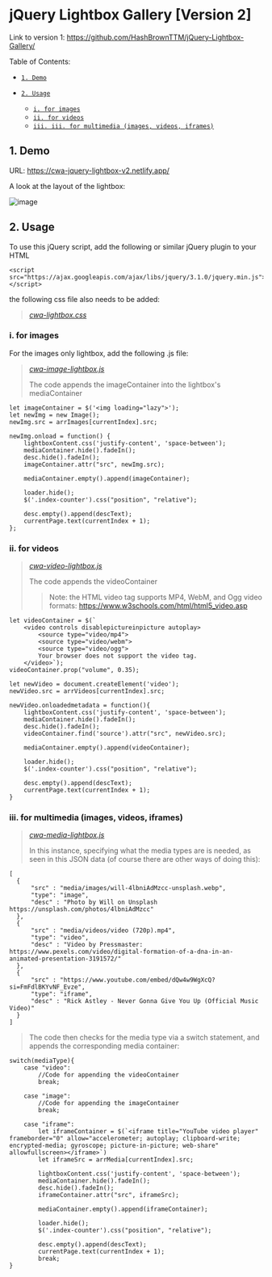 # jQuery Lightbox Gallery [Version 2]

Link to version 1: <https://github.com/HashBrownTTM/jQuery-Lightbox-Gallery/>

Table of Contents:
- [`1. Demo`](#1-demo)
  
- [`2. Usage`](#2-usage)
  - [`i. for images`](#i-for-images)
  - [`ii. for videos`](#ii-for-videos)
  - [`iii. iii. for multimedia (images, videos, iframes)`](#iii-for-multimedia-images-videos-iframes)

## 1. Demo

URL: <https://cwa-jquery-lightbox-v2.netlify.app/>

A look at the layout of the lightbox:

![image](https://github.com/HashBrownTTM/jQuery-Lightbox-Gallery-V2/assets/93540733/bb520f8f-4ae1-4c86-a37f-9933d02e8c86)


## 2. Usage

To use this jQuery script, add the following or similar jQuery plugin to your HTML

~~~
<script src="https://ajax.googleapis.com/ajax/libs/jquery/3.1.0/jquery.min.js"></script>
~~~

the following css file also needs to be added:
> *[cwa-lightbox.css](https://github.com/HashBrownTTM/jQuery-Lightbox-Gallery-V2/blob/main/lightbox-css/cwa-lightbox.css)*

### i. for images

For the images only lightbox, add the following .js file:
> *[cwa-image-lightbox.js](https://github.com/HashBrownTTM/jQuery-Lightbox-Gallery-V2/blob/main/lightbox-js/cwa-image-lightbox.js)*
>
> The code appends the imageContainer into the lightbox's mediaContainer

~~~
let imageContainer = $('<img loading="lazy">');
let newImg = new Image();
newImg.src = arrImages[currentIndex].src;

newImg.onload = function() {
    lightboxContent.css('justify-content', 'space-between');
    mediaContainer.hide().fadeIn();
    desc.hide().fadeIn();
    imageContainer.attr("src", newImg.src);

    mediaContainer.empty().append(imageContainer);

    loader.hide();  
    $('.index-counter').css("position", "relative"); 
    
    desc.empty().append(descText);
    currentPage.text(currentIndex + 1);
};
~~~

### ii. for videos

> *[cwa-video-lightbox.js](https://github.com/HashBrownTTM/jQuery-Lightbox-Gallery-V2/blob/main/lightbox-js/cwa-video-lightbox.js)*
>
> The code appends the videoContainer
>> Note: the HTML video tag supports MP4, WebM, and Ogg video formats: <https://www.w3schools.com/html/html5_video.asp>

~~~
let videoContainer = $(`
    <video controls disablepictureinpicture autoplay>
        <source type="video/mp4">
        <source type="video/webm">
        <source type="video/ogg">
        Your browser does not support the video tag.
    </video>`);
videoContainer.prop("volume", 0.35);

let newVideo = document.createElement('video');
newVideo.src = arrVideos[currentIndex].src;

newVideo.onloadedmetadata = function(){
    lightboxContent.css('justify-content', 'space-between');
    mediaContainer.hide().fadeIn();
    desc.hide().fadeIn();
    videoContainer.find('source').attr("src", newVideo.src);
    
    mediaContainer.empty().append(videoContainer);

    loader.hide(); 
    $('.index-counter').css("position", "relative"); 
    
    desc.empty().append(descText);
    currentPage.text(currentIndex + 1);
}
~~~

### iii. for multimedia (images, videos, iframes)

> *[cwa-media-lightbox.js](https://github.com/HashBrownTTM/jQuery-Lightbox-Gallery-V2/blob/main/lightbox-js/cwa-media-lightbox.js)*
> 
> In this instance, specifying what the media types are is needed, as seen in this JSON data (of course there are other ways of doing this):

~~~
[
  {
      "src" : "media/images/will-4lbniAdMzcc-unsplash.webp",
      "type": "image",
      "desc" : "Photo by Will on Unsplash https://unsplash.com/photos/4lbniAdMzcc"
  },
  {
      "src" : "media/videos/video (720p).mp4",
      "type": "video",
      "desc" : "Video by Pressmaster: https://www.pexels.com/video/digital-formation-of-a-dna-in-an-animated-presentation-3191572/"
  },
  {
      "src" : "https://www.youtube.com/embed/dQw4w9WgXcQ?si=FmFdlBKYvNF_Evze",
      "type": "iframe",
      "desc" : "Rick Astley - Never Gonna Give You Up (Official Music Video)"
  }
]
~~~

> The code then checks for the media type via a switch statement, and appends the corresponding media container:

~~~
switch(mediaType){
    case "video":
        //Code for appending the videoContainer
        break;
    
    case "image":
        //Code for appending the imageContainer
        break;

    case "iframe":
        let iframeContainer = $(`<iframe title="YouTube video player" frameborder="0" allow="accelerometer; autoplay; clipboard-write; encrypted-media; gyroscope; picture-in-picture; web-share" allowfullscreen></iframe>`)
        let iframeSrc = arrMedia[currentIndex].src;

        lightboxContent.css('justify-content', 'space-between');
        mediaContainer.hide().fadeIn();
        desc.hide().fadeIn();
        iframeContainer.attr("src", iframeSrc);

        mediaContainer.empty().append(iframeContainer);
        
        loader.hide();  
        $('.index-counter').css("position", "relative"); 
        
        desc.empty().append(descText);
        currentPage.text(currentIndex + 1);
        break;
}
~~~
